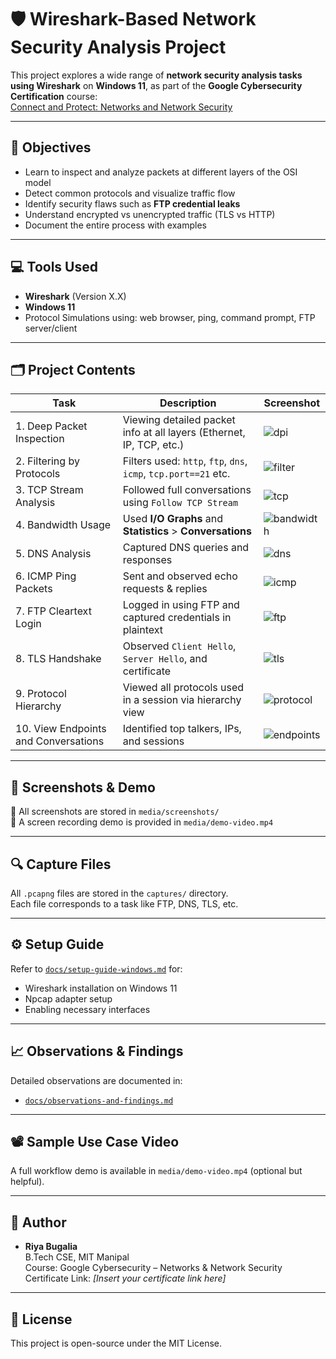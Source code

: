 # 🛡️ Wireshark-Based Network Security Analysis Project

This project explores a wide range of **network security analysis tasks using Wireshark** on **Windows 11**, as part of the **Google Cybersecurity Certification** course:  
[Connect and Protect: Networks and Network Security](https://www.coursera.org/learn/networks-and-network-security)

---

## 📌 Objectives

- Learn to inspect and analyze packets at different layers of the OSI model
- Detect common protocols and visualize traffic flow
- Identify security flaws such as **FTP credential leaks**
- Understand encrypted vs unencrypted traffic (TLS vs HTTP)
- Document the entire process with examples

---

## 💻 Tools Used

- **Wireshark** (Version X.X)
- **Windows 11**
- Protocol Simulations using: web browser, ping, command prompt, FTP server/client

---

## 🗂️ Project Contents

| Task | Description | Screenshot |
|------|-------------|------------|
| 1. Deep Packet Inspection | Viewing detailed packet info at all layers (Ethernet, IP, TCP, etc.) | ![dpi](media/screenshots/deep-packet-inspection.png) |
| 2. Filtering by Protocols | Filters used: `http`, `ftp`, `dns`, `icmp`, `tcp.port==21` etc. | ![filter](media/screenshots/filtering.png) |
| 3. TCP Stream Analysis | Followed full conversations using `Follow TCP Stream` | ![tcp](media/screenshots/tcp-streams.png) |
| 4. Bandwidth Usage | Used **I/O Graphs** and **Statistics** > **Conversations** | ![bandwidth](media/screenshots/bandwidth.png) |
| 5. DNS Analysis | Captured DNS queries and responses | ![dns](media/screenshots/dns-analysis.png) |
| 6. ICMP Ping Packets | Sent and observed echo requests & replies | ![icmp](media/screenshots/icmp-ping.png) |
| 7. FTP Cleartext Login | Logged in using FTP and captured credentials in plaintext | ![ftp](media/screenshots/ftp-cleartext.png) |
| 8. TLS Handshake | Observed `Client Hello`, `Server Hello`, and certificate | ![tls](media/screenshots/tls-handshake.png) |
| 9. Protocol Hierarchy | Viewed all protocols used in a session via hierarchy view | ![protocol](media/screenshots/protocol-hierarchy.png) |
| 10. View Endpoints and Conversations | Identified top talkers, IPs, and sessions | ![endpoints](media/screenshots/endpoints.png) |

---

## 📸 Screenshots & Demo

📂 All screenshots are stored in `media/screenshots/`  
📼 A screen recording demo is provided in `media/demo-video.mp4`

---

## 🔍 Capture Files

All `.pcapng` files are stored in the `captures/` directory.  
Each file corresponds to a task like FTP, DNS, TLS, etc.

---

## ⚙️ Setup Guide

Refer to [`docs/setup-guide-windows.md`](docs/setup-guide-windows.md) for:
- Wireshark installation on Windows 11
- Npcap adapter setup
- Enabling necessary interfaces

---

## 📈 Observations & Findings

Detailed observations are documented in:
- [`docs/observations-and-findings.md`](docs/observations-and-findings.md)

---

## 📽️ Sample Use Case Video

A full workflow demo is available in `media/demo-video.mp4` (optional but helpful).

---

## 📝 Author

- **Riya Bugalia**  
B.Tech CSE, MIT Manipal  
Course: Google Cybersecurity – Networks & Network Security  
Certificate Link: _[Insert your certificate link here]_

---

## 📎 License

This project is open-source under the MIT License.

